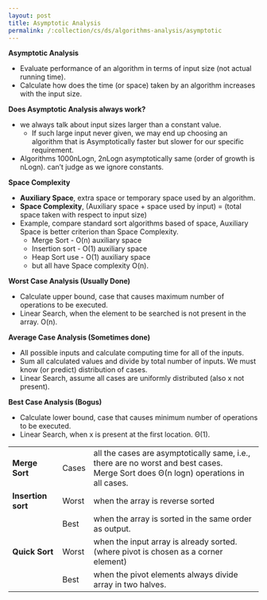 ```yaml
---
layout: post
title: Asymptotic Analysis
permalink: /:collection/cs/ds/algorithms-analysis/asymptotic
---
```


**Asymptotic Analysis**
- Evaluate performance of an algorithm in terms of input size (not actual running time). 
- Calculate how does the time (or space) taken by an algorithm increases with the input size.

**Does Asymptotic Analysis always work?**
- we always talk about input sizes larger than a constant value.
  - If such large input never given, we may end up choosing an algorithm that is Asymptotically faster but slower for our specific requirement.
- Algorithms 1000nLogn, 2nLogn asymptotically same (order of growth is nLogn). can’t judge as we ignore constants.

**Space Complexity**
- **Auxiliary Space**, extra space or temporary space used by an algorithm.
- **Space Complexity**, (Auxiliary space + space used by input) = (total space taken with respect to input size)
- Example, compare standard sort algorithms based of space, Auxiliary Space is better criterion than Space Complexity.
  - Merge Sort - O(n) auxiliary space
  - Insertion sort - O(1) auxiliary space
  - Heap Sort use - O(1) auxiliary space
  - but all have Space complexity O(n).

**Worst Case Analysis (Usually Done)**
- Calculate upper bound, case that causes maximum number of operations to be executed.
- Linear Search, when the element to be searched is not present in the array. O(n).

**Average Case Analysis (Sometimes done)**
- All possible inputs and calculate computing time for all of the inputs. 
- Sum all calculated values and divide by total number of inputs. We must know (or predict) distribution of cases. 
- Linear Search, assume all cases are uniformly distributed (also x not present).

**Best Case Analysis (Bogus)**
- Calculate lower bound, case that causes minimum number of operations to be executed. 
- Linear Search, when x is present at the first location. Θ(1).

||||
|---|---|---|
|**Merge Sort**|Cases|all the cases are asymptotically same, i.e., there are no worst and best cases.<br>Merge Sort does Θ(n logn) operations in all cases.|
|**Insertion sort**|Worst|when the array is reverse sorted|
|   |Best|when the array is sorted in the same order as output.|
|**Quick Sort**|Worst|when the input array is already sorted. (where pivot is chosen as a corner element)|
|   |Best|when the pivot elements always divide array in two halves.|